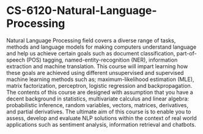 # CS-6120-Natural-Language-Processing

Natural Language Processing field covers a diverse range of tasks, methods and language models for making computers understand language and help us achieve certain goals such as document classification, part-of-speech (POS) tagging, named-entity-recognition (NER), information extraction and machine translation. This course will impart learning how these goals are achieved using different unsupervised and supervised machine learning methods such as; maximum-likelihood estimation (MLE), matrix factorization, perceptron, logistic regression and backpropagation. The contents of this course are designed with assumption that you have a decent background in statistics, multivariate calculus and linear algebra: probabilistic inference, random variables, vectors, matrices, derivatives, and partial derivatives. The ultimate aim of this course is to enable you to assess, develop and evaluate NLP solutions within the context of real world applications such as sentiment analysis, information retrieval and chatbots.
